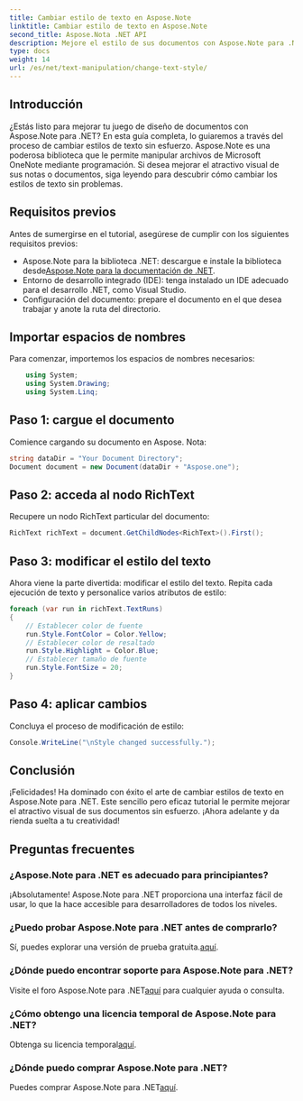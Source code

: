 ```yaml
---
title: Cambiar estilo de texto en Aspose.Note
linktitle: Cambiar estilo de texto en Aspose.Note
second_title: Aspose.Nota .NET API
description: Mejore el estilo de sus documentos con Aspose.Note para .NET. Aprenda cómo cambiar estilos de texto sin esfuerzo en esta guía paso a paso. ¡Pruébalo gratis!
type: docs
weight: 14
url: /es/net/text-manipulation/change-text-style/
---
```

## Introducción
¿Estás listo para mejorar tu juego de diseño de documentos con Aspose.Note para .NET? En esta guía completa, lo guiaremos a través del proceso de cambiar estilos de texto sin esfuerzo. Aspose.Note es una poderosa biblioteca que le permite manipular archivos de Microsoft OneNote mediante programación. Si desea mejorar el atractivo visual de sus notas o documentos, siga leyendo para descubrir cómo cambiar los estilos de texto sin problemas.
## Requisitos previos
Antes de sumergirse en el tutorial, asegúrese de cumplir con los siguientes requisitos previos:
-  Aspose.Note para la biblioteca .NET: descargue e instale la biblioteca desde[Aspose.Note para la documentación de .NET](https://reference.aspose.com/note/net/).
- Entorno de desarrollo integrado (IDE): tenga instalado un IDE adecuado para el desarrollo .NET, como Visual Studio.
- Configuración del documento: prepare el documento en el que desea trabajar y anote la ruta del directorio.
## Importar espacios de nombres
Para comenzar, importemos los espacios de nombres necesarios:
```csharp
    using System;
    using System.Drawing;
    using System.Linq;
```
## Paso 1: cargue el documento
Comience cargando su documento en Aspose. Nota:
```csharp
string dataDir = "Your Document Directory";
Document document = new Document(dataDir + "Aspose.one");
```
## Paso 2: acceda al nodo RichText
Recupere un nodo RichText particular del documento:
```csharp
RichText richText = document.GetChildNodes<RichText>().First();
```
## Paso 3: modificar el estilo del texto
Ahora viene la parte divertida: modificar el estilo del texto. Repita cada ejecución de texto y personalice varios atributos de estilo:
```csharp
foreach (var run in richText.TextRuns)
{
    // Establecer color de fuente
    run.Style.FontColor = Color.Yellow;
    // Establecer color de resaltado
    run.Style.Highlight = Color.Blue;
    // Establecer tamaño de fuente
    run.Style.FontSize = 20;
}
```
## Paso 4: aplicar cambios
Concluya el proceso de modificación de estilo:
```csharp
Console.WriteLine("\nStyle changed successfully.");
```
## Conclusión
¡Felicidades! Ha dominado con éxito el arte de cambiar estilos de texto en Aspose.Note para .NET. Este sencillo pero eficaz tutorial le permite mejorar el atractivo visual de sus documentos sin esfuerzo. ¡Ahora adelante y da rienda suelta a tu creatividad!
## Preguntas frecuentes
### ¿Aspose.Note para .NET es adecuado para principiantes?
¡Absolutamente! Aspose.Note para .NET proporciona una interfaz fácil de usar, lo que la hace accesible para desarrolladores de todos los niveles.
### ¿Puedo probar Aspose.Note para .NET antes de comprarlo?
 Sí, puedes explorar una versión de prueba gratuita.[aquí](https://releases.aspose.com/).
### ¿Dónde puedo encontrar soporte para Aspose.Note para .NET?
 Visite el foro Aspose.Note para .NET[aquí](https://forum.aspose.com/c/note/28) para cualquier ayuda o consulta.
### ¿Cómo obtengo una licencia temporal de Aspose.Note para .NET?
 Obtenga su licencia temporal[aquí](https://purchase.aspose.com/temporary-license/).
### ¿Dónde puedo comprar Aspose.Note para .NET?
 Puedes comprar Aspose.Note para .NET[aquí](https://purchase.aspose.com/buy).